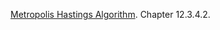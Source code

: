 [Metropolis Hastings Algorithm](probabilistic_graphical_models/3.5.5-Inf-Particle-MH.pdf). Chapter 12.3.4.2.